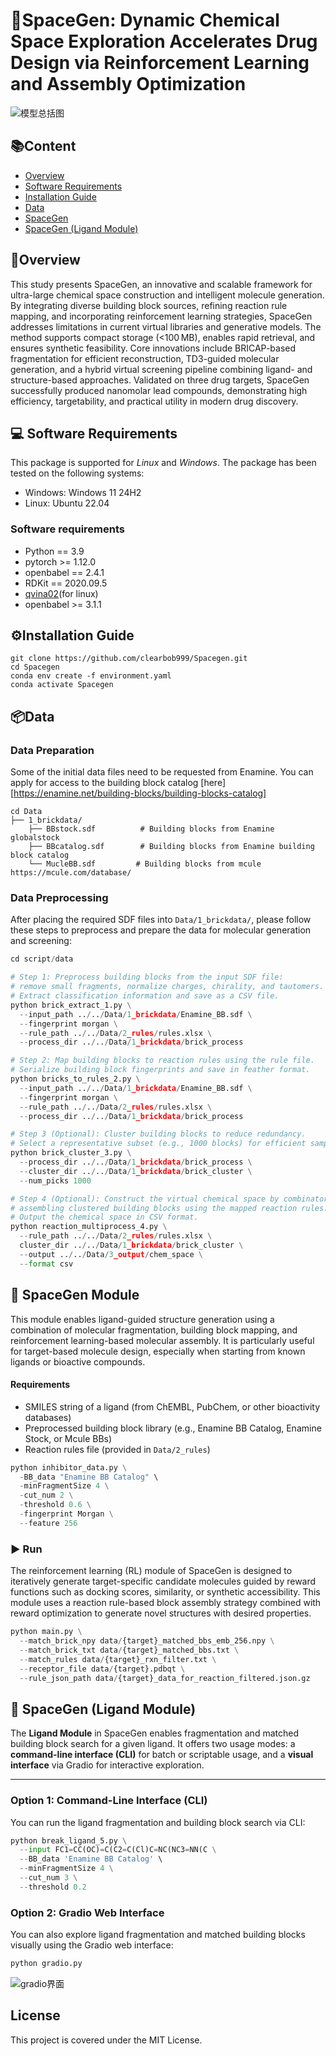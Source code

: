 # 🧬SpaceGen: Dynamic Chemical Space Exploration Accelerates Drug Design via Reinforcement Learning and Assembly Optimization

![模型总括图](/figures/model.png)

## 📚Content

- [Overview](#overview)
- [Software Requirements](#software-requirements)
- [Installation Guide](#installation-guide)
- [Data](#data)
- [SpaceGen](#spacegen)
- [SpaceGen (Ligand Module)](#spacegen-ligand-module)

## 🚀Overview

This study presents SpaceGen, an innovative and scalable framework for ultra-large chemical space construction and intelligent molecule generation. By integrating diverse building block sources, refining reaction rule mapping, and incorporating reinforcement learning strategies, SpaceGen addresses limitations in current virtual libraries and generative models. The method supports compact storage (<100 MB), enables rapid retrieval, and ensures synthetic feasibility. Core innovations include BRICAP-based fragmentation for efficient reconstruction, TD3-guided molecular generation, and a hybrid virtual screening pipeline combining ligand- and structure-based approaches. Validated on three drug targets, SpaceGen successfully produced nanomolar lead compounds, demonstrating high efficiency, targetability, and practical utility in modern drug discovery.

## 💻 Software Requirements

This package is supported for *Linux* and *Windows*. The package has been tested on the following systems:

- Windows: Windows 11 24H2
- Linux: Ubuntu 22.04

### Software requirements

- Python == 3.9
- pytorch >= 1.12.0
- openbabel == 2.4.1
- RDKit == 2020.09.5
- [qvina02](https://qvina.github.io/)(for linux)
- openbabel >= 3.1.1

## ⚙️Installation Guide

```
git clone https://github.com/clearbob999/Spacegen.git
cd Spacegen
conda env create -f environment.yaml
conda activate Spacegen
```

## 📦Data

### Data Preparation

Some of the initial data files need to be requested from Enamine. You can apply for access to the building block catalog [here][https://enamine.net/building-blocks/building-blocks-catalog]

```
cd Data
├── 1_brickdata/
    ├── BBstock.sdf          # Building blocks from Enamine globalstock
    ├── BBcatalog.sdf        # Building blocks from Enamine building block catalog
    └── MucleBB.sdf     	# Building blocks from mcule https://mcule.com/database/
```

### Data Preprocessing

After placing the required SDF files into `Data/1_brickdata/`, please follow these steps to preprocess and prepare the data for molecular generation and screening:

```python
cd script/data

# Step 1: Preprocess building blocks from the input SDF file:
# remove small fragments, normalize charges, chirality, and tautomers.
# Extract classification information and save as a CSV file.
python brick_extract_1.py \
  --input_path ../../Data/1_brickdata/Enamine_BB.sdf \
  --fingerprint morgan \
  --rule_path ../../Data/2_rules/rules.xlsx \
  --process_dir ../../Data/1_brickdata/brick_process

# Step 2: Map building blocks to reaction rules using the rule file.
# Serialize building block fingerprints and save in feather format.
python bricks_to_rules_2.py \
  --input_path ../../Data/1_brickdata/Enamine_BB.sdf \
  --fingerprint morgan \
  --rule_path ../../Data/2_rules/rules.xlsx \
  --process_dir ../../Data/1_brickdata/brick_process

# Step 3 (Optional): Cluster building blocks to reduce redundancy.
# Select a representative subset (e.g., 1000 blocks) for efficient sampling.
python brick_cluster_3.py \
  --process_dir ../../Data/1_brickdata/brick_process \
  --cluster_dir ../../Data/1_brickdata/brick_cluster \
  --num_picks 1000

# Step 4 (Optional): Construct the virtual chemical space by combinatorially
# assembling clustered building blocks using the mapped reaction rules.
# Output the chemical space in CSV format.
python reaction_multiprocess_4.py \
  --rule_path ../../Data/2_rules/rules.xlsx \
  cluster_dir ../../Data/1_brickdata/brick_cluster \
  --output ../../Data/3_output/chem_space \
  --format csv
```

## 🔧 SpaceGen Module

This module enables ligand-guided structure generation using a combination of molecular fragmentation, building block mapping, and reinforcement learning-based molecular assembly. It is particularly useful for target-based molecule design, especially when starting from known ligands or bioactive compounds.

#### Requirements

- SMILES string of a ligand (from ChEMBL, PubChem, or other bioactivity databases)
- Preprocessed building block library (e.g., Enamine BB Catalog, Enamine Stock, or Mcule BBs)
- Reaction rules file (provided in `Data/2_rules`)

```python
python inhibitor_data.py \
  -BB_data "Enamine BB Catalog" \
  -minFragmentSize 4 \
  -cut_num 2 \
  -threshold 0.6 \
  -fingerprint Morgan \
  --feature 256
```



### ▶️ Run 

The reinforcement learning (RL) module of SpaceGen is designed to iteratively generate target-specific candidate molecules guided by reward functions such as docking scores, similarity, or synthetic accessibility. This module uses a reaction rule-based block assembly strategy combined with reward optimization to generate novel structures with desired properties.

```python
python main.py \
  --match_brick_npy data/{target}_matched_bbs_emb_256.npy \
  --match_brick_txt data/{target}_matched_bbs.txt \
  --match_rules data/{target}_rxn_filter.txt \
  --receptor_file data/{target}.pdbqt \
  --rule_json_path data/{target}_data_for_reaction_filtered.json.gz
```



## 🔬 SpaceGen (Ligand Module)

The **Ligand Module** in SpaceGen enables fragmentation and matched building block search for a given ligand. It offers two usage modes: a **command-line interface (CLI)** for batch or scriptable usage, and a **visual interface** via Gradio for interactive exploration.

------

### Option 1: Command-Line Interface (CLI)

You can run the ligand fragmentation and building block search via CLI:

```python
python break_ligand_5.py \
  --input FC1=CC(OC)=C(C2=C(Cl)C=NC(NC3=NN(C \
  --BB_data 'Enamine BB Catalog' \
  --minFragmentSize 4 \
  --cut_num 3 \
  --threshold 0.2
```

###  Option 2: Gradio Web Interface

You can also explore ligand fragmentation and matched building blocks visually using the Gradio web interface:

```python
python gradio.py
```

![gradio界面](/figures/gradio_interface.png)

## License

This project is covered under the MIT License.
